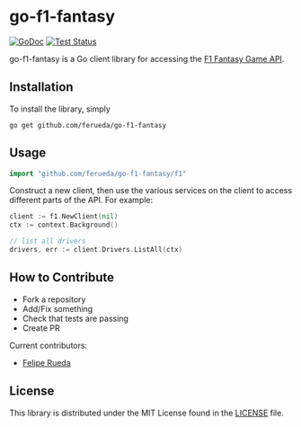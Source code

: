 go-f1-fantasy
=======

[![GoDoc](https://godoc.org/github.com/ferueda/go-f1-fantasy?status.svg)](http://godoc.org/github.com/ferueda/go-f1-fantasy)
[![Test Status](https://github.com/ferueda/go-f1-fantasy/workflows/tests/badge.svg)](https://github.com/ferueda/go-f1-fantasy/actions?query=workflow%3Atests)

go-f1-fantasy is a Go client library for accessing the [F1 Fantasy Game API](https://fantasy.formula1.com/).

## Installation

To install the library, simply

`go get github.com/ferueda/go-f1-fantasy`

## Usage
```go
import "github.com/ferueda/go-f1-fantasy/f1"
```

Construct a new client, then use the various services on the client to access different parts of the API. For example:

```go
client := f1.NewClient(nil)
ctx := context.Background()

// list all drivers
drivers, err := client.Drivers.ListAll(ctx)
```

## How to Contribute

* Fork a repository
* Add/Fix something
* Check that tests are passing
* Create PR

Current contributors:

- [Felipe Rueda](https://github.com/ferueda)

## License ##

This library is distributed under the MIT License found in the [LICENSE](./LICENSE)
file.